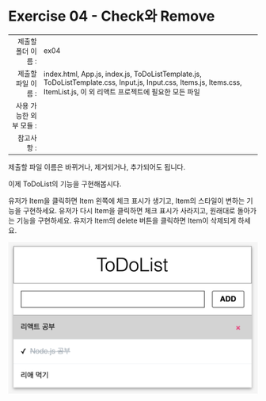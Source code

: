 # Exercise 04 - Check와 Remove

|                      |                    |
| --------------------:| ------------------ |
|   제출할 폴더 이름 :     |  ex04              |
|   제출할 파일 이름 :     |  index.html, App.js, index.js, ToDoListTemplate.js, ToDoListTemplate.css, Input.js, Input.css, Items.js, Items.css, ItemList.js, 이 외 리액트 프로젝트에 필요한 모든 파일  |
|   사용 가능한 외부 모듈 : |                    |
|   참고사항 :           |                    |

제출할 파일 이름은 바뀌거나, 제거되거나, 추가되어도 됩니다.

이제 ToDoList의 기능을 구현해봅시다.

유저가 Item을 클릭하면 Item 왼쪽에 체크 표시가 생기고, Item의 스타일이 변하는 기능을 구현하세요.
유저가 다시 Item을 클릭하면 체크 표시가 사라지고, 원래대로 돌아가는 기능을 구현하세요.
유저가 Item의 delete 버튼을 클릭하면 Item이 삭제되게 하세요.

![ex04](./ex04.png)
